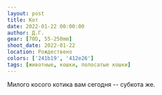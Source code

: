 ```yaml
---
layout: post
title: Кот
date: 2022-01-22 00:00:00
author: Д.Г.
gear: [70D, 55-250mm]
shoot_date: 2022-01-22
location: Рождествено
colors: ['241b19', '412e26']
tags: [животные, кошки, полосатые кошки]
---
```

Милого косого котика вам сегодня -- субкота же.
